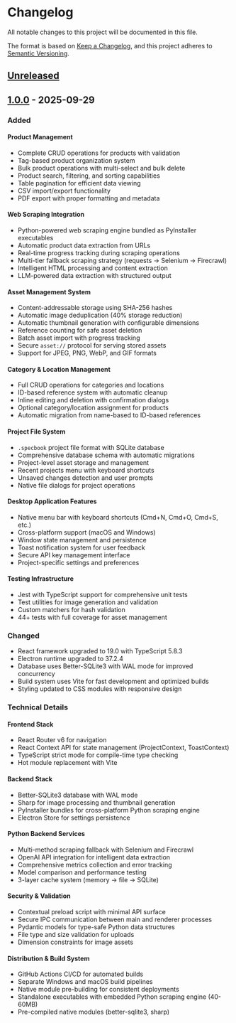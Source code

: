 # Changelog

All notable changes to this project will be documented in this file.

The format is based on [Keep a Changelog](https://keepachangelog.com/en/1.1.0/),
and this project adheres to [Semantic Versioning](https://semver.org/spec/v2.0.0.html).

## [Unreleased]

## [1.0.0] - 2025-09-29

### Added

#### Product Management
- Complete CRUD operations for products with validation
- Tag-based product organization system
- Bulk product operations with multi-select and bulk delete
- Product search, filtering, and sorting capabilities
- Table pagination for efficient data viewing
- CSV import/export functionality
- PDF export with proper formatting and metadata

#### Web Scraping Integration
- Python-powered web scraping engine bundled as PyInstaller executables
- Automatic product data extraction from URLs
- Real-time progress tracking during scraping operations
- Multi-tier fallback scraping strategy (requests → Selenium → Firecrawl)
- Intelligent HTML processing and content extraction
- LLM-powered data extraction with structured output

#### Asset Management System
- Content-addressable storage using SHA-256 hashes
- Automatic image deduplication (40% storage reduction)
- Automatic thumbnail generation with configurable dimensions
- Reference counting for safe asset deletion
- Batch asset import with progress tracking
- Secure `asset://` protocol for serving stored assets
- Support for JPEG, PNG, WebP, and GIF formats

#### Category & Location Management
- Full CRUD operations for categories and locations
- ID-based reference system with automatic cleanup
- Inline editing and deletion with confirmation dialogs
- Optional category/location assignment for products
- Automatic migration from name-based to ID-based references

#### Project File System
- `.specbook` project file format with SQLite database
- Comprehensive database schema with automatic migrations
- Project-level asset storage and management
- Recent projects menu with keyboard shortcuts
- Unsaved changes detection and user prompts
- Native file dialogs for project operations

#### Desktop Application Features
- Native menu bar with keyboard shortcuts (Cmd+N, Cmd+O, Cmd+S, etc.)
- Cross-platform support (macOS and Windows)
- Window state management and persistence
- Toast notification system for user feedback
- Secure API key management interface
- Project-specific settings and preferences

#### Testing Infrastructure
- Jest with TypeScript support for comprehensive unit tests
- Test utilities for image generation and validation
- Custom matchers for hash validation
- 44+ tests with full coverage for asset management

### Changed

- React framework upgraded to 19.0 with TypeScript 5.8.3
- Electron runtime upgraded to 37.2.4
- Database uses Better-SQLite3 with WAL mode for improved concurrency
- Build system uses Vite for fast development and optimized builds
- Styling updated to CSS modules with responsive design

### Technical Details

#### Frontend Stack
- React Router v6 for navigation
- React Context API for state management (ProjectContext, ToastContext)
- TypeScript strict mode for compile-time type checking
- Hot module replacement with Vite

#### Backend Stack
- Better-SQLite3 database with WAL mode
- Sharp for image processing and thumbnail generation
- PyInstaller bundles for cross-platform Python scraping engine
- Electron Store for settings persistence

#### Python Backend Services
- Multi-method scraping fallback with Selenium and Firecrawl
- OpenAI API integration for intelligent data extraction
- Comprehensive metrics collection and error tracking
- Model comparison and performance testing
- 3-layer cache system (memory → file → SQLite)

#### Security & Validation
- Contextual preload script with minimal API surface
- Secure IPC communication between main and renderer processes
- Pydantic models for type-safe Python data structures
- File type and size validation for uploads
- Dimension constraints for image assets

#### Distribution & Build System
- GitHub Actions CI/CD for automated builds
- Separate Windows and macOS build pipelines
- Native module pre-building for consistent deployments
- Standalone executables with embedded Python scraping engine (40-60MB)
- Pre-compiled native modules (better-sqlite3, sharp)

[unreleased]: https://github.com/orpheus/specbook/compare/v1.0.0...HEAD
[1.0.0]: https://github.com/orpheus/specbook/releases/tag/v1.0.0
